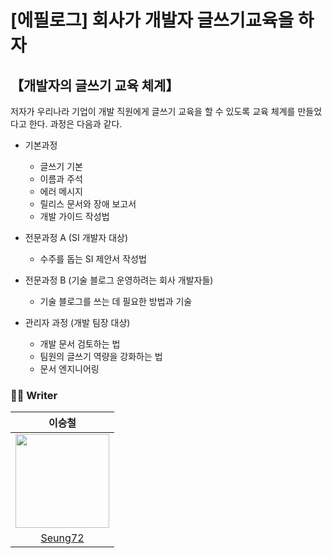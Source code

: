 # [에필로그] 회사가 개발자 글쓰기교육을 하자

## 【개발자의 글쓰기 교육 체계】

저자가 우리나라 기업이 개발 직원에게 글쓰기 교육을 할 수 있도록 교육 체계를 만들었다고 한다. 과정은 다음과 같다.

- 기본과정

  - 글쓰기 기본
  - 이름과 주석
  - 에러 메시지
  - 릴리스 문서와 장애 보고서
  - 개발 가이드 작성법

- 전문과정 A (SI 개발자 대상)

  - 수주를 돕는 SI 제안서 작성법

- 전문과정 B (기술 블로그 운영하려는 회사 개발자들)

  - 기술 블로그를 쓰는 데 필요한 방법과 기술

- 관리자 과정 (개발 팀장 대상)
  - 개발 문서 검토하는 법
  - 팀원의 글쓰기 역량을 강화하는 법
  - 문서 엔지니어링

### ✍🏻 Writer

|                                                                   이승철                                                                   |
| :----------------------------------------------------------------------------------------------------------------------------------------: |
| <img src="https://user-images.githubusercontent.com/83414134/202398444-a93994ce-6299-44a1-9c05-695abc618d1e.png" width="150" height="150"> |
|                                                   [Seung72](https://github.com/Seung72)                                                    |
